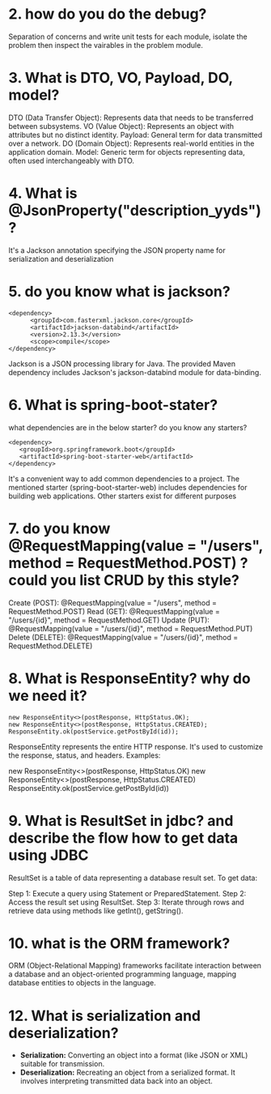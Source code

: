 # 2. how do you do the debug?

Separation of concerns and write unit tests for each module, isolate the problem then inspect the vairables in the problem module.

# 3. What is DTO, VO, Payload, DO, model?

DTO (Data Transfer Object): Represents data that needs to be transferred between subsystems.
VO (Value Object): Represents an object with attributes but no distinct identity.
Payload: General term for data transmitted over a network.
DO (Domain Object): Represents real-world entities in the application domain.
Model: Generic term for objects representing data, often used interchangeably with DTO.

# 4. What is @JsonProperty("description_yyds")?

It's a Jackson annotation specifying the JSON property name for serialization and deserialization

# 5. do you know what is jackson?

```
<dependency>
      <groupId>com.fasterxml.jackson.core</groupId>
      <artifactId>jackson-databind</artifactId>
      <version>2.13.3</version>
      <scope>compile</scope>
</dependency>

```

Jackson is a JSON processing library for Java. The provided Maven dependency includes Jackson's jackson-databind module for data-binding.

# 6. What is spring-boot-stater?

what dependencies are in the below starter? do you know any starters?

```
<dependency>
   <groupId>org.springframework.boot</groupId>
   <artifactId>spring-boot-starter-web</artifactId>
</dependency>
```

It's a convenient way to add common dependencies to a project. The mentioned starter (spring-boot-starter-web) includes dependencies for building web applications. Other starters exist for different purposes

# 7. do you know @RequestMapping(value = "/users", method = RequestMethod.POST) ? could you list CRUD by this style?

Create (POST): @RequestMapping(value = "/users", method = RequestMethod.POST)
Read (GET): @RequestMapping(value = "/users/{id}", method = RequestMethod.GET)
Update (PUT): @RequestMapping(value = "/users/{id}", method = RequestMethod.PUT)
Delete (DELETE): @RequestMapping(value = "/users/{id}", method = RequestMethod.DELETE)

# 8. What is ResponseEntity? why do we need it?

```
new ResponseEntity<>(postResponse, HttpStatus.OK);
new ResponseEntity<>(postResponse, HttpStatus.CREATED);
ResponseEntity.ok(postService.getPostById(id));
```

ResponseEntity represents the entire HTTP response. It's used to customize the response, status, and headers. Examples:

new ResponseEntity<>(postResponse, HttpStatus.OK)
new ResponseEntity<>(postResponse, HttpStatus.CREATED)
ResponseEntity.ok(postService.getPostById(id))

# 9. What is ResultSet in jdbc? and describe the flow how to get data using JDBC

ResultSet is a table of data representing a database result set. To get data:

Step 1: Execute a query using Statement or PreparedStatement.
Step 2: Access the result set using ResultSet.
Step 3: Iterate through rows and retrieve data using methods like getInt(), getString().

# 10. what is the ORM framework?

ORM (Object-Relational Mapping) frameworks facilitate interaction between a database and an object-oriented programming language, mapping database entities to objects in the language.

# 12. What is serialization and deserialization?

- **Serialization:** Converting an object into a format (like JSON or XML) suitable for transmission.
- **Deserialization:** Recreating an object from a serialized format. It involves interpreting transmitted data back into an object.

